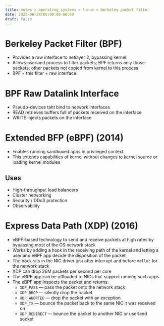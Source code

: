 ```yaml
---
title: notes > operating systems > linux > berkeley packet filter
date: 2023-06-24T00:00:00-06:00
draft: false
---
```


# Berkeley Packet Filter (BPF)
- Provides a raw interface to netlayer 2, bypassing kernel
- Allows userland process to filter packets; BPF returns only those packets; other packets not copied from kernel to this process
- BPF = this filter + raw interface

# BPF Raw Datalink Interface
- Pseudo-devices taht bind to network interfaces
- READ retrieves buffers full of packets received on the interface
- WRITE injects packets on the interface

# Extended BFP (eBPF) (2014)
- Enables running sandboxed apps in privileged context
- This extends capabilities of kernel without changes to kernel source or loading kernel modules

## Uses
- High-throughput load balancers
- Cluster networking
- Security / DDoS protection
- Observability

# Express Data Path (XDP) (2016)
- eBPF-based technology to send and receive packets at high rates by bypassing most of the OS network stack
- Works by adding a hook in the receiving path of the kernel and letting a userland eBPF app decide the disposition of the packet
- The hook sits in the NIC driver just after interrupt and before `malloc` for the network stack
- XDP can drop 26M packets per second per core
- The eBPF app can be offloaded to NICs that support running such apps
- The eBPF app inspects the packet and returns:
  - `XDP_PASS` — pass the packet onto the network stack
  - `XDP_DROP` — silently drop the packet
  - `XDP_ABORTED` — drop the packet with an exception
  - `XDP_TX` — bounce the packet back to the same NIC it was received on
  - `XDP_REDIRECT` — bounce the packet to another NIC or userland socket

